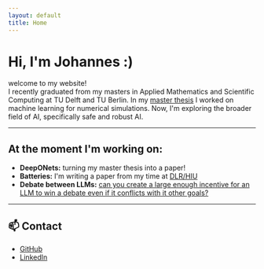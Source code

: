 ```yaml
---
layout: default
title: Home
---
```


# Hi, I'm Johannes :)

welcome to my website!  
I recently graduated from my masters in Applied Mathematics and Scientific Computing at TU Delft and TU Berlin. 
In my [master thesis](https://repository.tudelft.nl/record/uuid:e8a0439c-ecfa-4adc-8ea7-2679847995eb) I worked on machine learning for numerical simulations. 
Now, I'm exploring the broader field of AI, specifically safe and robust AI.

---

## At the moment I'm working on:
- **DeepONets:** turning my master thesis into a paper!
- **Batteries:** I'm writing a paper from my time at [DLR/HIU](https://hiu-batteries.de/forschung/forschungsgruppen/electrochemical-multiphysics-modeling/)  
- **Debate between LLMs:** [can you create a large enough incentive for an LLM to win a debate even if it conflicts with it other goals?](https://github.com/jotaraz/DebateWithMisalignedLLMs-FightingCollusion)

---

## 📫 Contact
- [GitHub](https://https://github.com/jotaraz)
- [LinkedIn](https://www.linkedin.com/in/johannes-taraz-1953a12aa/)


